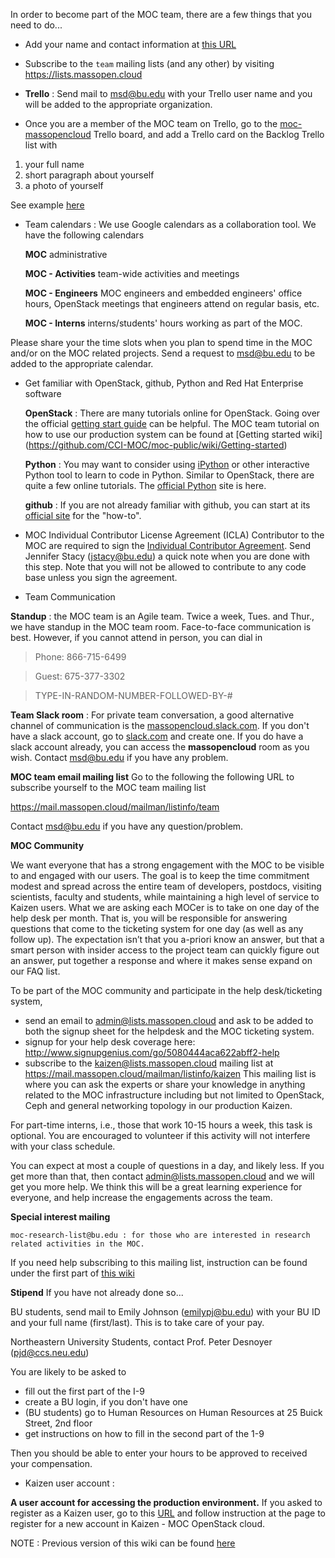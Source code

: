 
In order to become part of the MOC team, there are a few things that you need to do...

* Add your name and contact information at [this URL](https://github.com/CCI-MOC/moc-public/wiki/People)

* Subscribe to the `team` mailing lists (and any other) by visiting https://lists.massopen.cloud

* **Trello** : Send mail to msd@bu.edu with your Trello user name and you will be added to the appropriate organization.

* Once you are a member of the MOC team on Trello, go to the [moc-massopencloud](https://trello.com/b/2IMwDpdi/moc-massopencloud) Trello board, and add a Trello card on the Backlog Trello list with
1. your full name
2. short paragraph about yourself
3. a photo of yourself

See example [here](https://trello.com/c/NF4xQCuq/102-sirine-benbrahim)

* Team calendars : We use Google calendars as a collaboration tool. We have the following calendars

    **MOC** administrative

    **MOC - Activities** team-wide activities and meetings

    **MOC - Engineers** MOC engineers and embedded engineers' office hours, OpenStack meetings that engineers attend on regular basis, etc.

    **MOC - Interns**  interns/students' hours working as part of the MOC.

Please share your the time slots when you plan to spend time in the MOC and/or on the MOC related projects. Send a request to msd@bu.edu to be added to the appropriate calendar.

* Get familiar with OpenStack, github, Python and Red Hat Enterprise software

    **OpenStack** : There are many tutorials online for OpenStack. Going over the official [getting start guide](http://docs.openstack.org/admin-guide-cloud/content/ch_getting-started-with-openstack.html) can be helpful. The MOC team tutorial on how to use our production system can be found at [Getting started wiki] (https://github.com/CCI-MOC/moc-public/wiki/Getting-started)

    **Python** : You may want to consider using [iPython](http://ipython.org/) or other interactive Python tool to learn to code in Python. Similar to OpenStack, there are quite a few online tutorials. The [official Python](https://www.python.org/) site is here.

    **github** : If you are not already familiar with github, you can start at its [official site](https://github.com/) for the "how-to".

* MOC Individual Contributor License Agreement (ICLA)
Contributor to the MOC are required to sign the [Individual Contributor Agreement](https://massopen.cloud/blog/individual-contributor-license-agreement/). Send Jennifer Stacy (jstacy@bu.edu) a quick note when you are done with this step. Note that you will not be allowed to contribute to any code base unless you sign the agreement.

* Team Communication

**Standup** : the MOC team is an Agile team. Twice a week, Tues. and Thur., we have standup in the MOC team room. Face-to-face communication is best. However, if you cannot attend in person, you can dial in

> Phone: 866-715-6499

> Guest: 675-377-3302

> TYPE-IN-RANDOM-NUMBER-FOLLOWED-BY-#

**Team Slack room** : For private team conversation, a good alternative channel of communication is the [massopencloud.slack.com](https://massopencloud.slack.com/). If you don't have a slack account, go to [slack.com](https://slack.com) and create one. If you do have a slack account already, you can access the **massopencloud** room as you wish. Contact msd@bu.edu if you have any problem.

**MOC team email mailing list**
Go to the following the following URL to subscribe yourself to the MOC team mailing list

https://mail.massopen.cloud/mailman/listinfo/team

Contact msd@bu.edu if you have any question/problem.

**MOC Community**

We want everyone that has a strong engagement with the MOC to be visible to and engaged with our users. The goal is to keep the time commitment modest and spread across the entire team of developers, postdocs, visiting scientists, faculty and students, while maintaining a high level of service to Kaizen users.   What we are asking each MOCer is to take on one day of the help desk per month.  That is, you will be responsible for answering questions that come to the ticketing system for one day (as well as any follow up).  The expectation isn’t that you a-priori know an answer, but that a smart person with insider access to the project team can quickly figure out an answer, put together a response and where it makes sense expand on our FAQ list.

To be part of the MOC community and participate in the help desk/ticketing system,
* send an email to admin@lists.massopen.cloud and ask to be added to both the signup sheet for the helpdesk and the MOC ticketing system.
* signup for your help desk coverage here: http://www.signupgenius.com/go/5080444aca622abff2-help
* subscribe to the kaizen@lists.massopen.cloud mailing list at https://mail.massopen.cloud/mailman/listinfo/kaizen
This mailing list is where you can ask the experts or share your knowledge in anything related to the MOC infrastructure including but not limited to OpenStack, Ceph and general networking topology in our production Kaizen.

For part-time interns, i.e., those that work 10-15 hours a week, this task is optional. You are encouraged to volunteer if this activity will not interfere with your class schedule.

You can expect at most a couple of questions in a day, and likely less. If you get more than that, then contact admin@lists.massopen.cloud and we will get you more help. We think this will be a great learning experience for everyone, and help increase the engagements across the team.

**Special interest mailing**

    moc-research-list@bu.edu : for those who are interested in research related activities in the MOC.

If you need help subscribing to this mailing list, instruction can be found under the first part of [this wiki](https://github.com/CCI-MOC/moc/wiki/Outdated-To-do-list-for-New-MOC-Intern-Member)

**Stipend**
If you have not already done so...

  BU students, send mail to Emily Johnson (emilypj@bu.edu) with your BU ID and your full name (first/last). This is to take care of your pay.

  Northeastern University Students, contact Prof. Peter Desnoyer (pjd@ccs.neu.edu)

You are likely to be asked to
* fill out the first part of the I-9
* create a BU login, if you don't have one
* (BU students) go to Human Resources on Human Resources at 25 Buick Street, 2nd floor
* get instructions on how to fill in the second part of the 1-9

Then you should be able to enter your hours to be approved to received your compensation.

* Kaizen user account :

**A user account for accessing the production environment.**
If you asked to register as a Kaizen user, go to this [URL](https://massopen.cloud/blog/user-account-request-form/) and follow instruction at the page to register for a new account in Kaizen - MOC OpenStack cloud.

NOTE : Previous version of this wiki can be found [here](https://github.com/CCI-MOC/moc/wiki/Outdated-To-do-list-for-New-MOC-Intern-Member)
